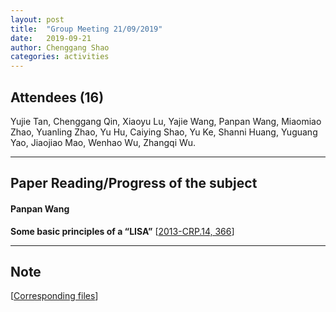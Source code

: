 ```yaml
---
layout: post
title:  "Group Meeting 21/09/2019"
date:   2019-09-21
author: Chenggang Shao
categories: activities
---
```


## Attendees (16)

Yujie Tan, Chenggang Qin, Xiaoyu Lu, Yajie Wang, Panpan Wang, Miaomiao Zhao, Yuanling Zhao, Yu Hu, Caiying Shao, Yu Ke, Shanni Huang, Yuguang Yao, Jiaojiao Mao, Wenhao Wu, Zhangqi Wu.

---

## Paper Reading/Progress of the subject

#### Panpan Wang

**Some basic principles of a “LISA”** [[2013-CRP.14, 366](https://www.sciencedirect.com/science/article/pii/S1631070513000236)]


---



## Note

[[Corresponding files](https://mail.163.com/js6/main.jsp?sid=FABTcnArCrcSAwSWBXrrqIVMjXErgZSA&df=unknow#module=read.ReadModule%7C%7B%22area%22%3A%22normal%22%2C%22isThread%22%3Afalse%2C%22viewType%22%3A%22%22%2C%22id%22%3A%22201%3A1tbiyQoY0lQHGBUtTgAAs0%22%2C%22fid%22%3A1%7D)]
